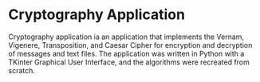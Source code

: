 # Cryptography Application

Cryptography application ia an application that implements the Vernam, Vigenere, Transposition, and Caesar Cipher for encryption and decryption of
messages and text files. The application was written in Python with a TKinter Graphical User Interface, and the algorithms were recreated from scratch.
